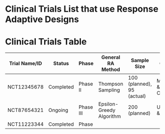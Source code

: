 # Clinical Trials List that use Response Adaptive Designs

# Clinical Trials Table

| Trial Name/ID | Status     | Phase   | General RA Method        | Sample Size         | Outcome                        | Condition          | Link/Citation                     |
|---------------|------------|---------|--------------------------|---------------------|--------------------------------|---------------------|------------------------------------|
| NCT12345678   | Completed  | Phase II | Thompson Sampling       | 100 (planned), 95 (actual) | Multivariate & Continuous     | Rheumatoid Arthritis | [Published paper](https://example.com) |
| NCT87654321   | Ongoing    | Phase III | Epsilon-Greedy Algorithm | 200 (planned)       | Univariate & Binary           | Osteoarthritis      | [ClinicalTrials.gov listing](https://clinicaltrials.gov/) |
| NCT11223344   | Completed  | Phase


